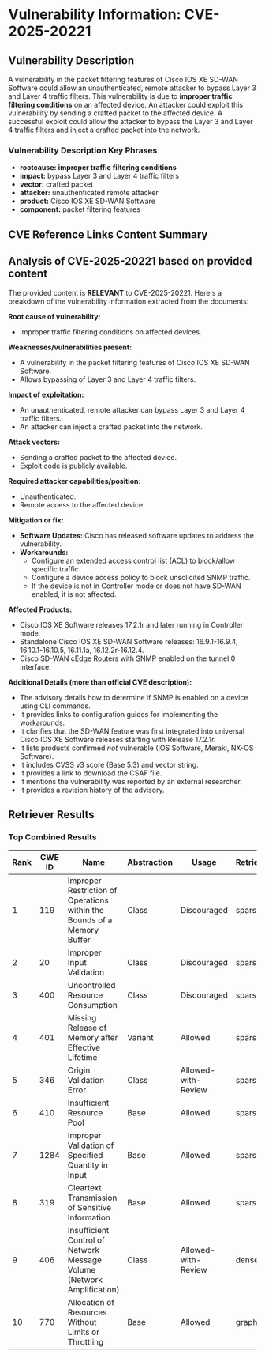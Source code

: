 # Vulnerability Information: CVE-2025-20221

## Vulnerability Description
A vulnerability in the packet filtering features of Cisco IOS XE SD-WAN Software could allow an unauthenticated, remote attacker to bypass Layer 3 and Layer 4 traffic filters. This vulnerability is due to **improper traffic filtering conditions** on an affected device. An attacker could exploit this vulnerability by sending a crafted packet to the affected device. A successful exploit could allow the attacker to bypass the Layer 3 and Layer 4 traffic filters and inject a crafted packet into the network.

### Vulnerability Description Key Phrases
- **rootcause:** **improper traffic filtering conditions**
- **impact:** bypass Layer 3 and Layer 4 traffic filters
- **vector:** crafted packet
- **attacker:** unauthenticated remote attacker
- **product:** Cisco IOS XE SD-WAN Software
- **component:** packet filtering features

## CVE Reference Links Content Summary
## Analysis of CVE-2025-20221 based on provided content

The provided content is **RELEVANT** to CVE-2025-20221. Here's a breakdown of the vulnerability information extracted from the documents:

**Root cause of vulnerability:**

*   Improper traffic filtering conditions on affected devices.

**Weaknesses/vulnerabilities present:**

*   A vulnerability in the packet filtering features of Cisco IOS XE SD-WAN Software.
*   Allows bypassing of Layer 3 and Layer 4 traffic filters.

**Impact of exploitation:**

*   An unauthenticated, remote attacker can bypass Layer 3 and Layer 4 traffic filters.
*   An attacker can inject a crafted packet into the network.

**Attack vectors:**

*   Sending a crafted packet to the affected device.
*   Exploit code is publicly available.

**Required attacker capabilities/position:**

*   Unauthenticated.
*   Remote access to the affected device.

**Mitigation or fix:**

*   **Software Updates:** Cisco has released software updates to address the vulnerability.
*   **Workarounds:**
    *   Configure an extended access control list (ACL) to block/allow specific traffic.
    *   Configure a device access policy to block unsolicited SNMP traffic.
    *   If the device is not in Controller mode or does not have SD-WAN enabled, it is not affected.

**Affected Products:**

*   Cisco IOS XE Software releases 17.2.1r and later running in Controller mode.
*   Standalone Cisco IOS XE SD-WAN Software releases: 16.9.1-16.9.4, 16.10.1-16.10.5, 16.11.1a, 16.12.2r-16.12.4.
*   Cisco SD-WAN cEdge Routers with SNMP enabled on the tunnel 0 interface.

**Additional Details (more than official CVE description):**

*   The advisory details how to determine if SNMP is enabled on a device using CLI commands.
*   It provides links to configuration guides for implementing the workarounds.
*   It clarifies that the SD-WAN feature was first integrated into universal Cisco IOS XE Software releases starting with Release 17.2.1r.
*   It lists products confirmed *not* vulnerable (IOS Software, Meraki, NX-OS Software).
*   It includes CVSS v3 score (Base 5.3) and vector string.
*   It provides a link to download the CSAF file.
*   It mentions the vulnerability was reported by an external researcher.
*   It provides a revision history of the advisory.

## Retriever Results

### Top Combined Results

| Rank | CWE ID | Name | Abstraction | Usage  | Retrievers | Individual Scores |
|------|--------|------|-------------|-------|------------|-------------------|
| 1 | 119 | Improper Restriction of Operations within the Bounds of a Memory Buffer | Class | Discouraged | sparse | 0.560 |
| 2 | 20 | Improper Input Validation | Class | Discouraged | sparse | 0.559 |
| 3 | 400 | Uncontrolled Resource Consumption | Class | Discouraged | sparse | 0.540 |
| 4 | 401 | Missing Release of Memory after Effective Lifetime | Variant | Allowed | sparse | 0.529 |
| 5 | 346 | Origin Validation Error | Class | Allowed-with-Review | sparse | 0.501 |
| 6 | 410 | Insufficient Resource Pool | Base | Allowed | sparse | 0.500 |
| 7 | 1284 | Improper Validation of Specified Quantity in Input | Base | Allowed | sparse | 0.496 |
| 8 | 319 | Cleartext Transmission of Sensitive Information | Base | Allowed | sparse | 0.495 |
| 9 | 406 | Insufficient Control of Network Message Volume (Network Amplification) | Class | Allowed-with-Review | dense | 0.575 |
| 10 | 770 | Allocation of Resources Without Limits or Throttling | Base | Allowed | graph | 0.003 |

